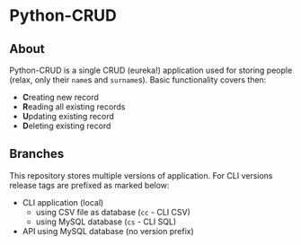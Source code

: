 # Python-CRUD

## About

Python-CRUD is a single CRUD (eureka!) application used for storing people (relax, only their `name`s and `surname`s).
Basic functionality covers then:

- **C**reating new record
- **R**eading all existing records
- **U**pdating existing record
- **D**eleting existing record

## Branches

This repository stores multiple versions of application. For CLI versions release tags are prefixed as marked below:

- CLI application (local)
  - using CSV file as database (`cc` - CLI CSV)
  - using MySQL database (`cs` - CLI SQL)
- API using MySQL database (no version prefix)
